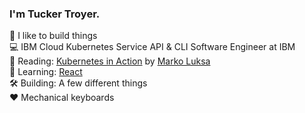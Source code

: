 ### I'm Tucker Troyer.

🚀 I like to build things<br/>
💻 IBM Cloud Kubernetes Service API & CLI Software Engineer at IBM<br/>
📖 Reading: <a href="https://www.amazon.com/Kubernetes-Action-Marko-Luksa/dp/1617293725">Kubernetes in Action</a> by <a href="https://daymondjohn.com/">Marko Luksa</a><br/>
🧠 Learning: <a href="https://reactjs.org/">React</a></br>
🛠️ Building: A few different things</br>
❤️ Mechanical keyboards</br>
